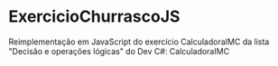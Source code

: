 # ExercicioChurrascoJS
Reimplementação em JavaScript do exercício CalculadoraIMC da lista "Decisão e operações lógicas" do Dev C#: CalculadoraIMC
